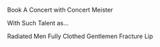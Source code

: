 Book A Concert with Concert Meister

With Such Talent as...

Radiated Men
Fully Clothed Gentlemen
Fracture Lip
